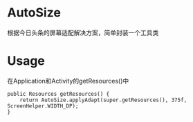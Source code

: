 # AutoSize
根据今日头条的屏幕适配解决方案，简单封装一个工具类
# Usage
在Application和Activity的getResources()中
```
public Resources getResources() {
    return AutoSize.applyAdapt(super.getResources(), 375f, ScreenHelper.WIDTH_DP);
}
